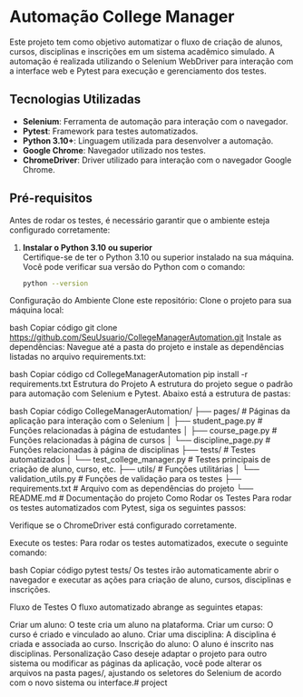 # Automação College Manager

Este projeto tem como objetivo automatizar o fluxo de criação de alunos, cursos, disciplinas e inscrições em um sistema acadêmico simulado. A automação é realizada utilizando o Selenium WebDriver para interação com a interface web e Pytest para execução e gerenciamento dos testes.

## Tecnologias Utilizadas
- **Selenium**: Ferramenta de automação para interação com o navegador.
- **Pytest**: Framework para testes automatizados.
- **Python 3.10+**: Linguagem utilizada para desenvolver a automação.
- **Google Chrome**: Navegador utilizado nos testes.
- **ChromeDriver**: Driver utilizado para interação com o navegador Google Chrome.

## Pré-requisitos
Antes de rodar os testes, é necessário garantir que o ambiente esteja configurado corretamente:

1. **Instalar o Python 3.10 ou superior**  
   Certifique-se de ter o Python 3.10 ou superior instalado na sua máquina. Você pode verificar sua versão do Python com o comando:
   ```bash
   python --version
Configuração do Ambiente
Clone este repositório: Clone o projeto para sua máquina local:

bash
Copiar código
git clone https://github.com/SeuUsuario/CollegeManagerAutomation.git
Instale as dependências: Navegue até a pasta do projeto e instale as dependências listadas no arquivo requirements.txt:

bash
Copiar código
cd CollegeManagerAutomation
pip install -r requirements.txt
Estrutura do Projeto
A estrutura do projeto segue o padrão para automação com Selenium e Pytest. Abaixo está a estrutura de pastas:

bash
Copiar código
CollegeManagerAutomation/
├── pages/                 # Páginas da aplicação para interação com o Selenium
│   ├── student_page.py    # Funções relacionadas à página de estudantes
│   ├── course_page.py     # Funções relacionadas à página de cursos
│   └── discipline_page.py # Funções relacionadas à página de disciplinas
├── tests/                 # Testes automatizados
│   └── test_college_manager.py  # Testes principais de criação de aluno, curso, etc.
├── utils/                 # Funções utilitárias
│   └── validation_utils.py    # Funções de validação para os testes
├── requirements.txt       # Arquivo com as dependências do projeto
└── README.md              # Documentação do projeto
Como Rodar os Testes
Para rodar os testes automatizados com Pytest, siga os seguintes passos:

Verifique se o ChromeDriver está configurado corretamente.

Execute os testes: Para rodar os testes automatizados, execute o seguinte comando:

bash
Copiar código
pytest tests/
Os testes irão automaticamente abrir o navegador e executar as ações para criação de aluno, cursos, disciplinas e inscrições.

Fluxo de Testes
O fluxo automatizado abrange as seguintes etapas:

Criar um aluno: O teste cria um aluno na plataforma.
Criar um curso: O curso é criado e vinculado ao aluno.
Criar uma disciplina: A disciplina é criada e associada ao curso.
Inscrição do aluno: O aluno é inscrito nas disciplinas.
Personalização
Caso deseje adaptar o projeto para outro sistema ou modificar as páginas da aplicação, você pode alterar os arquivos na pasta pages/, ajustando os seletores do Selenium de acordo com o novo sistema ou interface.# project
